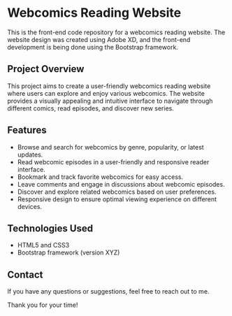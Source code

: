# Webcomics Reading Website

This is the front-end code repository for a webcomics reading website. The website design was created using Adobe XD, and the front-end development is being done using the Bootstrap framework.

## Project Overview

This project aims to create a user-friendly webcomics reading website where users can explore and enjoy various webcomics. The website provides a visually appealing and intuitive interface to navigate through different comics, read episodes, and discover new series.

## Features

- Browse and search for webcomics by genre, popularity, or latest updates.
- Read webcomic episodes in a user-friendly and responsive reader interface.
- Bookmark and track favorite webcomics for easy access.
- Leave comments and engage in discussions about webcomic episodes.
- Discover and explore related webcomics based on user preferences.
- Responsive design to ensure optimal viewing experience on different devices.

## Technologies Used

- HTML5 and CSS3
- Bootstrap framework (version XYZ)

## Contact

If you have any questions or suggestions, feel free to reach out to me.

Thank you for your time!

